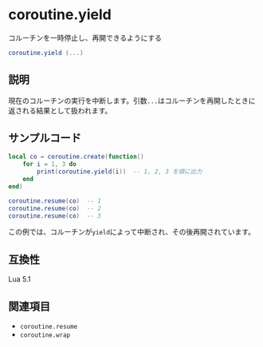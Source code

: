 # coroutine.yield

コルーチンを一時停止し、再開できるようにする

```lua
coroutine.yield (...)
```

## 説明

現在のコルーチンの実行を中断します。引数`...`はコルーチンを再開したときに返される結果として扱われます。

## サンプルコード

```lua
local co = coroutine.create(function()
    for i = 1, 3 do
        print(coroutine.yield(i))  -- 1, 2, 3 を順に出力
    end
end)

coroutine.resume(co)  -- 1
coroutine.resume(co)  -- 2
coroutine.resume(co)  -- 3
```

この例では、コルーチンが`yield`によって中断され、その後再開されています。

## 互換性

Lua 5.1

## 関連項目

- `coroutine.resume`
- `coroutine.wrap`